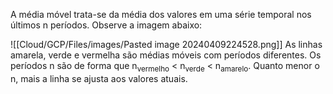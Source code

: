 A média móvel trata-se da média dos valores em uma série temporal nos últimos n períodos. Observe a imagem abaixo:

![[Cloud/GCP/Files/images/Pasted image 20240409224528.png]]
As linhas amarela, verde e vermelha são médias móveis com períodos diferentes.
Os períodos n são de forma que n<sub>vermelho</sub> < n<sub>verde</sub> < n<sub>amarelo</sub>.
Quanto menor o n, mais a linha se ajusta aos valores atuais. 

